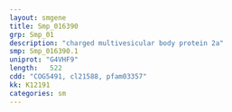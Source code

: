 ```yaml
---
layout: smgene
title: Smp_016390
grp: Smp_01
description: "charged multivesicular body protein 2a"
smp: Smp_016390.1
uniprot: "G4VHF9"
length:   522
cdd: "COG5491, cl21588, pfam03357"
kk: K12191
categories: sm
---
```

